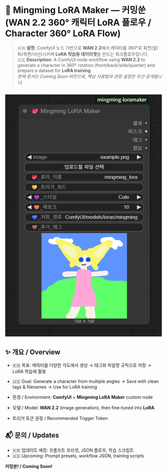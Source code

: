 # 💖 Mingming LoRA Maker — 커밍쑨 (WAN 2.2 360° 캐릭터 LoRA 플로우 / Character 360° LoRA Flow)

> 🇰🇷 **설명**: ComfyUI 노드 기반으로 **WAN 2.2**에서 캐릭터를 360°로 회전(앞/뒤/측면/사선)시키며 **LoRA 학습용 데이터셋**을 만드는 워크플로우입니다.  
> 🇺🇸 **Description**: A ComfyUI node workflow using **WAN 2.2** to generate a character in 360° rotation (front/back/side/quarter) and prepare a dataset for **LoRA training**.  
> *현재 문서는 Coming Soon 버전으로, 핵심 사용법과 권장 설정만 우선 공개됩니다.*

![노드 스크린샷](assets/screenshot.png)
---

## ✨ 개요 / Overview

- 🇰🇷 목표: 캐릭터를 다양한 각도에서 생성 → 태그와 파일명 규칙으로 저장 → LoRA 학습에 활용  
- 🇺🇸 Goal: Generate a character from multiple angles → Save with clean tags & filenames → Use for LoRA training  

- 환경 / Environment: **ComfyUI** + **Mingming LoRA Maker** custom node  
- 모델 / Model: **WAN 2.2** (image generation), then fine-tuned into **LoRA**  
- 트리거 토큰 권장 / Recommended Trigger Token

## 📬 문의 / Updates

- 🇰🇷 업데이트 예정: 프롬프트 프리셋, JSON 플로우, 학습 스크립트  
- 🇺🇸 Upcoming: Prompt presets, workflow JSON, training scripts  

**커밍쑨! / Coming Soon!**
